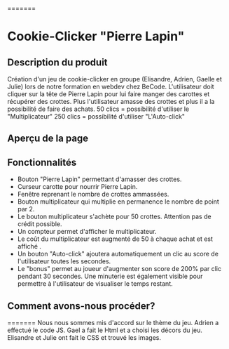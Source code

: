 
=======
# Cookie-Clicker "Pierre Lapin"

## Description du produit
Création d'un jeu de cookie-clicker en groupe (Elisandre, Adrien, Gaelle et Julie) lors de notre formation en webdev chez BeCode. L'utilisateur doit cliquer sur la tête de Pierre Lapin pour lui faire manger des carottes et récupérer des crottes. Plus l'utilisateur amasse des crottes et plus il a la possibilité de faire des achats. 
50 clics = possibilité d'utiliser le "Multiplicateur"
250 clics = possibilité d'utiliser "L'Auto-click"

## Aperçu de la page

## Fonctionnalités
* Bouton "Pierre Lapin" permettant d'amasser des crottes.
* Curseur carotte pour nourrir Pierre Lapin.
* Fenêtre reprenant le nombre de crottes ammassées.
* Bouton multiplicateur qui multiplie en permanence le nombre de point par 2.
* Le bouton multiplicateur s'achète pour 50 crottes. Attention pas de crédit possible.
* Un compteur permet d'afficher le multiplicateur.
* Le coût du multiplicateur est augmenté de 50 à chaque achat et est affiché .
* Un bouton "Auto-click" ajoutera automatiquement un clic au score de l'utilisateur toutes les secondes.
* Le "bonus" permet au joueur d'augmenter son score de 200% par clic pendant 30 secondes. Une minuterie est également visible pour permettre à l'utilisateur de visualiser le temps restant.

## Comment avons-nous procéder?


=======
Nous nous sommes mis d'accord sur le thème du jeu.
Adrien a effectué le code JS.
Gael a fait le Html et a choisi les décors du jeu. 
Elisandre et Julie ont fait le CSS et trouvé les images.

